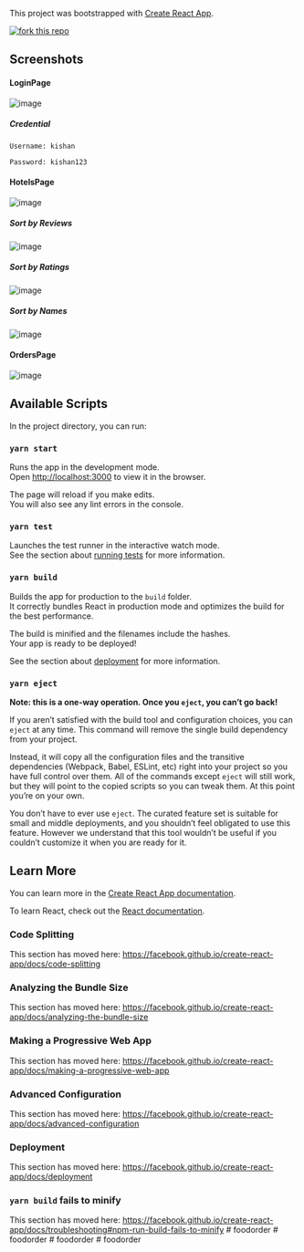 This project was bootstrapped with [Create React App](https://github.com/facebook/create-react-app).

[![fork this repo](http://githubbadges.com/fork.svg?user=kishan0725&repo=Foodie)](http://github.com/kishan0725/Foodie/fork)


## Screenshots

#### LoginPage

![image](https://user-images.githubusercontent.com/36665975/74603119-17c17800-50d6-11ea-823e-6bedca6d54bb.png)

##### Credential

    Username: kishan

    Password: kishan123

#### HotelsPage

![image](https://user-images.githubusercontent.com/36665975/74603126-3aec2780-50d6-11ea-9f8f-d8fc8f4534ca.png)

##### Sort by Reviews

![image](https://user-images.githubusercontent.com/36665975/74603139-6242f480-50d6-11ea-94c2-1b89c55d53f6.png)

##### Sort by Ratings

![image](https://user-images.githubusercontent.com/36665975/74603146-7b4ba580-50d6-11ea-9488-ea0695b3b998.png)

##### Sort by Names

![image](https://user-images.githubusercontent.com/36665975/74603152-928a9300-50d6-11ea-94de-b1bca6c3617c.png)

#### OrdersPage

![image](https://user-images.githubusercontent.com/36665975/74603167-b77f0600-50d6-11ea-8958-d638fef9747f.png)

## Available Scripts

In the project directory, you can run:

### `yarn start`

Runs the app in the development mode.<br />
Open [http://localhost:3000](http://localhost:3000) to view it in the browser.

The page will reload if you make edits.<br />
You will also see any lint errors in the console.

### `yarn test`

Launches the test runner in the interactive watch mode.<br />
See the section about [running tests](https://facebook.github.io/create-react-app/docs/running-tests) for more information.

### `yarn build`

Builds the app for production to the `build` folder.<br />
It correctly bundles React in production mode and optimizes the build for the best performance.

The build is minified and the filenames include the hashes.<br />
Your app is ready to be deployed!

See the section about [deployment](https://facebook.github.io/create-react-app/docs/deployment) for more information.

### `yarn eject`

**Note: this is a one-way operation. Once you `eject`, you can’t go back!**

If you aren’t satisfied with the build tool and configuration choices, you can `eject` at any time. This command will remove the single build dependency from your project.

Instead, it will copy all the configuration files and the transitive dependencies (Webpack, Babel, ESLint, etc) right into your project so you have full control over them. All of the commands except `eject` will still work, but they will point to the copied scripts so you can tweak them. At this point you’re on your own.

You don’t have to ever use `eject`. The curated feature set is suitable for small and middle deployments, and you shouldn’t feel obligated to use this feature. However we understand that this tool wouldn’t be useful if you couldn’t customize it when you are ready for it.

## Learn More

You can learn more in the [Create React App documentation](https://facebook.github.io/create-react-app/docs/getting-started).

To learn React, check out the [React documentation](https://reactjs.org/).

### Code Splitting

This section has moved here: https://facebook.github.io/create-react-app/docs/code-splitting

### Analyzing the Bundle Size

This section has moved here: https://facebook.github.io/create-react-app/docs/analyzing-the-bundle-size

### Making a Progressive Web App

This section has moved here: https://facebook.github.io/create-react-app/docs/making-a-progressive-web-app

### Advanced Configuration

This section has moved here: https://facebook.github.io/create-react-app/docs/advanced-configuration

### Deployment

This section has moved here: https://facebook.github.io/create-react-app/docs/deployment

### `yarn build` fails to minify

This section has moved here: https://facebook.github.io/create-react-app/docs/troubleshooting#npm-run-build-fails-to-minify
#   f o o d o r d e r  
 #   f o o d o r d e r  
 #   f o o d o r d e r  
 #   f o o d o r d e r  
 